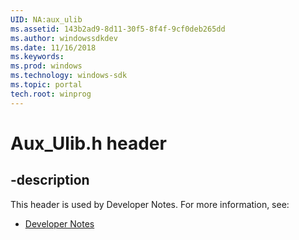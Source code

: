 ```yaml
---
UID: NA:aux_ulib
ms.assetid: 143b2ad9-8d11-30f5-8f4f-9cf0deb265dd
ms.author: windowssdkdev
ms.date: 11/16/2018
ms.keywords: 
ms.prod: windows
ms.technology: windows-sdk
ms.topic: portal
tech.root: winprog
---
```


# Aux_Ulib.h header


## -description


This header is used by Developer Notes. For more information, see:

- [Developer Notes](../_winprog)
